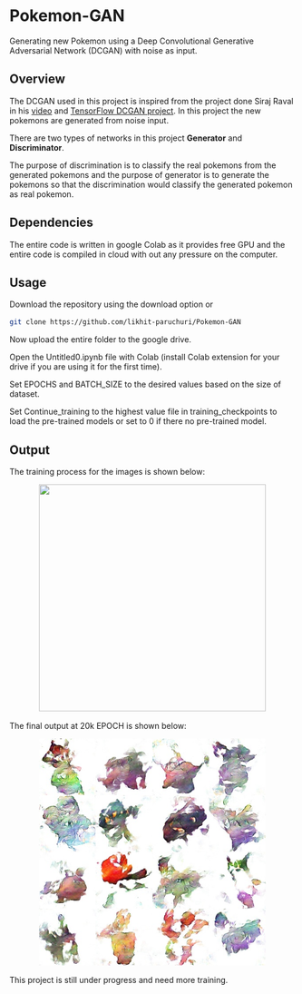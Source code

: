 # Pokemon-GAN
Generating new Pokemon using a Deep Convolutional Generative Adversarial Network (DCGAN) with noise as input.
## Overview
The DCGAN used in this project is inspired from the project done Siraj Raval in his [video](https://youtu.be/yz6dNf7X7SA) and [TensorFlow DCGAN project](https://www.tensorflow.org/tutorials/generative/dcgan).
In this project the new pokemons are generated from noise input. 

There are two types of networks in this project **Generator** and **Discriminator**.

The purpose of discrimination is to classify the real pokemons from the generated pokemons and the purpose of generator is to generate the pokemons so that the discrimination would classify the generated pokemon as real pokemon.
## Dependencies
The entire code is written in google Colab as it provides free GPU and the entire code is compiled in cloud with out any pressure on the computer.
## Usage
Download the repository using the download option or
```bash
git clone https://github.com/likhit-paruchuri/Pokemon-GAN
```
Now upload the entire folder to the google drive.

Open the Untitled0.ipynb file with Colab (install Colab extension for your drive if you are using it for the first time).

Set EPOCHS and BATCH_SIZE to the desired values based on the size of dataset.

Set Continue_training to the highest value file in training_checkpoints to load the pre-trained models or set to 0 if there no pre-trained model.
## Output
The training process for the images is shown below:
<p align="center">
  <img width="400" height="400" src="https://github.com/likhit-paruchuri/Pokemon-GAN/blob/master/output.gif">
</p>
The final output at 20k EPOCH is shown below:
<p align="center">
  <img width="400" height="400" src="https://github.com/likhit-paruchuri/Pokemon-GAN/blob/master/output/img_20000.jpg">
</p>
This project is still under progress and need more training.

